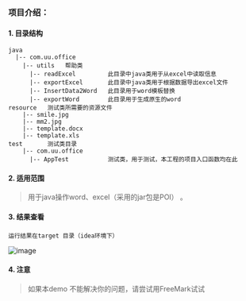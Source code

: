 ### 项目介绍：

#### 1. 目录结构   
    java
      |-- com.uu.office
        |-- utils   帮助类
          |-- readExcel         此目录中java类用于从excel中读取信息     
          |-- exportExcel       此目录中java类用于根据数据导出excel文件
          |-- InsertData2Word   此目录用于word模板替换
          |-- exportWord        此目录用于生成原生的word
    resource   测试类所需要的资源文件
        |-- smile.jpg
        |-- mm2.jpg
        |-- template.docx
        |-- template.xls
    test       测试类目录
        |-- com.uu.office
          |-- AppTest           测试类，用于测试，本工程的项目入口函数均在此


#### 2. 适用范围
> 用于java操作word、excel（采用的jar包是POI） 。

#### 3. 结果查看
    运行结果在target 目录（idea环境下）
![image](http://ws4.sinaimg.cn/mw690/005AQjvJly1fu4pg1oz51j30h20e83zi.jpg)

#### 4. 注意
> 如果本demo 不能解决你的问题，请尝试用FreeMark试试

